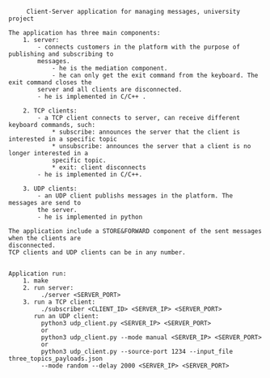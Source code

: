 		 Client-Server application for managing messages, university project

	The application has three main components:
		1. server:
			- connects customers in the platform with the purpose of publishing and subscribing to 
			messages.
		        - he is the mediation component.
		        - he can only get the exit command from the keyboard. The exit command closes the 
		    server and all clients are disconnected.
		   	- he is implemented in C/C++ .

		2. TCP clients:
			- a TCP client connects to server, can receive different keyboard commands, such:
				* subscribe: announces the server that the client is interested in a specific topic
				* unsubscribe: announces the server that a client is no longer interested in a 
				specific topic.
				* exit: client disconnects
			- he is implemented in C/C++.

		3. UDP clients:
			- an UDP client publishs messages in the platform. The messages are send to 
			the server.
			- he is implemented in python

	The application include a STORE&FORWARD component of the sent messages when the clients are 
	disconnected.
	TCP clients and UDP clients can be in any number.


	Application run:
		1. make
		2. run server: 
			 ./server <SERVER_PORT>
		3. run a TCP client:
			 ./subscriber <CLIENT_ID> <SERVER_IP> <SERVER_PORT>
		   run an UDP client:
			 python3 udp_client.py <SERVER_IP> <SERVER_PORT>
			 or
			 python3 udp_client.py --mode manual <SERVER_IP> <SERVER_PORT>
			 or
			 python3 udp_client.py --source-port 1234 --input_file three_topics_payloads.json 
			 --mode random --delay 2000 <SERVER_IP> <SERVER_PORT>
